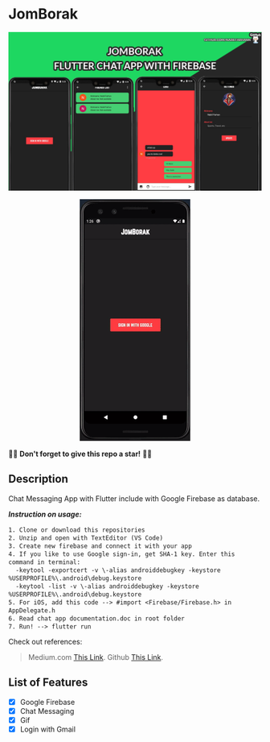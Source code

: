 # JomBorak
![JomBorak](https://github.com/nabilfarhann/JomBorak/blob/master/demo.png?raw=true)

<p align="center">
  <img src="demo.gif">
</p>

:star2::star2: **Don't forget to give this repo a star!** :star2::star2:

## Description
Chat Messaging App with Flutter include with Google Firebase as database.

***Instruction on usage:***
````
1. Clone or download this repositories
2. Unzip and open with TextEditor (VS Code)
3. Create new firebase and connect it with your app
4. If you like to use Google sign-in, get SHA-1 key. Enter this command in terminal:
  -keytool -exportcert -v \-alias androiddebugkey -keystore %USERPROFILE%\.android\debug.keystore
  -keytool -list -v \-alias androiddebugkey -keystore %USERPROFILE%\.android\debug.keystore
5. For iOS, add this code --> #import <Firebase/Firebase.h> in AppDelegate.h
6. Read chat app documentation.doc in root folder
7. Run! --> flutter run
````

Check out references:
> Medium.com [This Link](https://medium.com/flutter-community/building-a-chat-app-with-flutter-and-firebase-from-scratch-9eaa7f41782e).
> Github [This Link](https://github.com/duytq94/flutter-chat-demo).

## List of Features
- [x] Google Firebase
- [x] Chat Messaging
- [x] Gif
- [x] Login with Gmail
